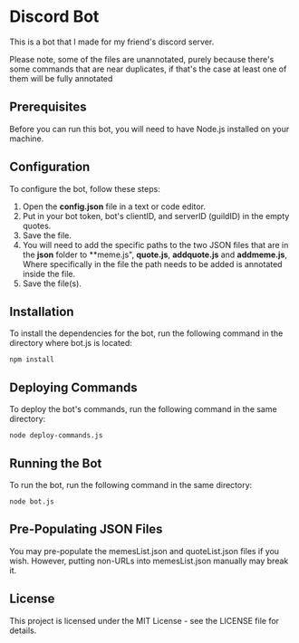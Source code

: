 <h1>Discord Bot</h1>
<p>This is a bot that I made for my friend's discord server.</p>
<p>Please note, some of the files are unannotated, purely because there's some commands that are near duplicates, if that's the case at least one of them will be fully annotated</p>

<h2>Prerequisites</h2>
<p>Before you can run this bot, you will need to have Node.js installed on your machine.</p>

<h2>Configuration</h2>
<p>
To configure the bot, follow these steps:

1. Open the **config.json** file in a text or code editor.
2. Put in your bot token, bot's clientID, and serverID (guildID) in the empty quotes.
3. Save the file.
4. You will need to add the specific paths to the two JSON files that are in the **json** folder to **meme.js", **quote.js**, **addquote.js** and **addmeme.js**, Where specifically in the file the path needs to be added is annotated inside the file. 
5. Save the file(s).
</p>

<h2>Installation</h2>
<p>To install the dependencies for the bot, run the following command in the directory where bot.js is located:</p>
<code>npm install</code>

<h2>Deploying Commands</h2>
<p>To deploy the bot's commands, run the following command in the same directory:</p>
<code>node deploy-commands.js</code>

<h2>Running the Bot</h2>
<p>To run the bot, run the following command in the same directory:</p>
<code>node bot.js</code>

<h2>Pre-Populating JSON Files</h2>
<p>You may pre-populate the memesList.json and quoteList.json files if you wish. However, putting non-URLs into memesList.json manually may break it.</p>

<h2>License</h2>
<p>This project is licensed under the MIT License - see the LICENSE file for details.</p>
